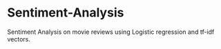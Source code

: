 # Sentiment-Analysis
Sentiment Analysis on movie reviews using Logistic regression and tf-idf vectors.

